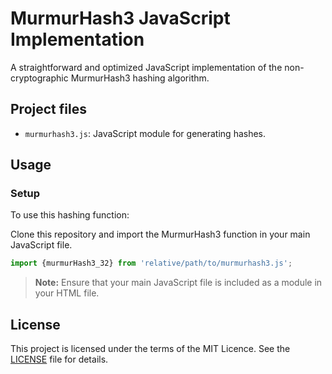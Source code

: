 # MurmurHash3 JavaScript Implementation

A straightforward and optimized JavaScript implementation of the non-cryptographic MurmurHash3 hashing algorithm.

## Project files

- `murmurhash3.js`: JavaScript module for generating hashes.

## Usage

### Setup

To use this hashing function:

Clone this repository and import the MurmurHash3 function in your main JavaScript file.
```javascript
import {murmurHash3_32} from 'relative/path/to/murmurhash3.js';
```

> **Note:** Ensure that your main JavaScript file is included as a module in your HTML file.

## License

This project is licensed under the terms of the MIT Licence. See the [LICENSE](LICENSE) file for details.
